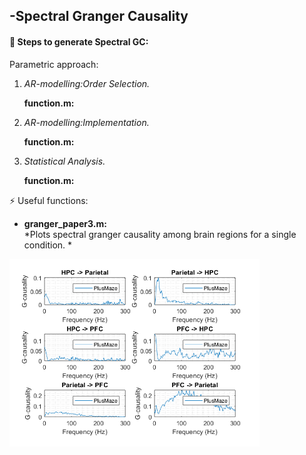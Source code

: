 -Spectral Granger Causality 
------------------

####  :link: Steps to generate Spectral GC: 

Parametric approach:

1. *AR-modelling:Order Selection.* 

     **function.m:**

2. *AR-modelling:Implementation.*

    **function.m:**

3. *Statistical Analysis.*

    **function.m:**



:zap: Useful functions: 

* **granger_paper3.m:**  
*Plots spectral granger causality among brain regions for a single condition. * 
<img src="gr.png" width="400">
